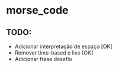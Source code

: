 # morse_code

## TODO:

- Adicionar interpretação de espaço [OK]
- Remover time-based e lixo [OK]
- Adicionar frase desafio 
